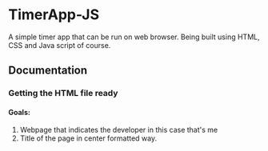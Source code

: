 # TimerApp-JS
A simple timer app that can be run on web browser. Being built using HTML, CSS and Java script of course.

## Documentation

### Getting the HTML file ready

#### Goals:

1. Webpage that indicates the developer in this case that's me
2. Title of the page in center formatted way.